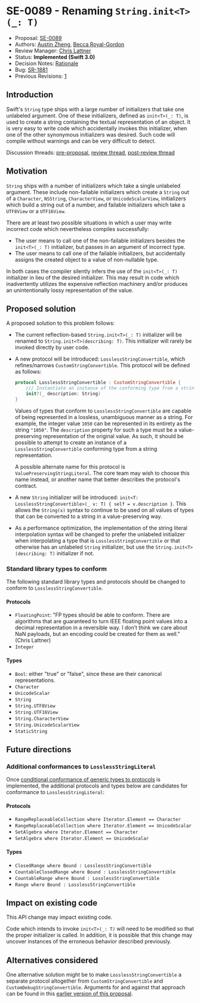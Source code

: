 # SE-0089 - Renaming `String.init<T>(_: T)`

* Proposal: [SE-0089](0089-rename-string-reflection-init.md)
* Authors: [Austin Zheng](https://github.com/austinzheng), [Becca Royal-Gordon](https://github.com/beccadax)
* Review Manager: [Chris Lattner](https://github.com/lattner)
* Status: **Implemented (Swift 3.0)**
* Decision Notes: [Rationale](https://forums.swift.org/t/accepted-se-0089-renaming-string-init-t-t/3097)
* Bug: [SR-1881](https://bugs.swift.org/browse/SR-1881)
* Previous Revisions: [1](https://github.com/swiftlang/swift-evolution/blob/40aecf3647c19ae37730e39aa9e54b67fcc2be86/proposals/0089-rename-string-reflection-init.md)

## Introduction

Swift's `String` type ships with a large number of initializers that take one unlabeled argument. One of these initializers, defined as `init<T>(_: T)`, is used to create a string containing the textual representation of an object. It is very easy to write code which accidentally invokes this initializer, when one of the other synonymous initializers was desired. Such code will compile without warnings and can be very difficult to detect.

Discussion threads: [pre-proposal](https://forums.swift.org/t/string-initializers-and-developer-ergonomics/2507), [review thread](https://forums.swift.org/t/review-se-0089-renaming-string-init-t-t/2663), [post-review thread](https://forums.swift.org/t/returned-for-revision-se-0089-renaming-string-init-t-t/2782)

## Motivation

`String` ships with a number of initializers which take a single unlabeled argument. These include non-failable initializers which create a `String` out of a `Character`, `NSString`, `CharacterView`, or `UnicodeScalarView`, initializers which build a string out of a number, and failable initializers which take a `UTF8View` or a `UTF16View`.

There are at least two possible situations in which a user may write incorrect code which nevertheless compiles successfully:

* The user means to call one of the non-failable initializers besides the `init<T>(_: T)` initializer, but passes in an argument of incorrect type.
* The user means to call one of the failable initializers, but accidentally assigns the created object to a value of non-nullable type.

In both cases the compiler silently infers the use of the `init<T>(_: T)` initializer in lieu of the desired initializer. This may result in code which inadvertently utilizes the expensive reflection machinery and/or produces an unintentionally lossy representation of the value.

## Proposed solution

A proposed solution to this problem follows:

* The current reflection-based `String.init<T>(_: T)` initializer will be renamed to `String.init<T>(describing: T)`. This initializer will rarely be invoked directly by user code.

* A new protocol will be introduced: `LosslessStringConvertible`, which refines/narrows `CustomStringConvertible`. This protocol will be defined as follows:

	```swift
	protocol LosslessStringConvertible : CustomStringConvertible {
		/// Instantiate an instance of the conforming type from a string representation.
		init?(_ description: String)
	}
	```

	Values of types that conform to `LosslessStringConvertible` are capable of being represented in a lossless, unambiguous manner as a string. For example, the integer value `1050` can be represented in its entirety as the string `"1050"`. The `description` property for such a type must be a value-preserving representation of the original value. As such, it should be possible to attempt to create an instance of a `LosslessStringConvertible` conforming type from a string representation.

	A possible alternate name for this protocol is `ValuePreservingStringLiteral`. The core team may wish to choose this name instead, or another name that better describes the protocol's contract.

* A new `String` initializer will be introduced: `init<T: LosslessStringConvertible>(_ v: T) { self = v.description }`. This allows the `String(x)` syntax to continue to be used on all values of types that can be converted to a string in a value-preserving way.

* As a performance optimization, the implementation of the string literal interpolation syntax will be changed to prefer the unlabeled initializer when interpolating a type that is `LosslessStringConvertible` or that otherwise has an unlabeled `String` initializer, but use the `String.init<T>(describing: T)` initializer if not.

### Standard library types to conform

The following standard library types and protocols should be changed to conform to `LosslessStringConvertible`.

#### Protocols

* `FloatingPoint`: "FP types should be able to conform. There are algorithms that are guaranteed to turn IEEE floating point values into a decimal representation in a reversible way. I don’t think we care about NaN payloads, but an encoding could be created for them as well." (Chris Lattner)
* `Integer`

#### Types

* `Bool`: either "true" or "false", since these are their canonical representations.
* `Character`
* `UnicodeScalar`
* `String`
* `String.UTF8View`
* `String.UTF16View`
* `String.CharacterView`
* `String.UnicodeScalarView`
* `StaticString`

## Future directions

### Additional conformances to `LosslessStringLiteral`

Once [conditional conformance of generic types to protocols](https://github.com/apple/swift/blob/master/docs/GenericsManifesto.md#conditional-conformances-) is implemented, the additional protocols and types below are candidates for conformance to `LosslessStringLiteral`:

#### Protocols

* `RangeReplaceableCollection where Iterator.Element == Character`
* `RangeReplaceableCollection where Iterator.Element == UnicodeScalar`
* `SetAlgebra where Iterator.Element == Character`
* `SetAlgebra where Iterator.Element == UnicodeScalar`

#### Types

* `ClosedRange where Bound : LosslessStringConvertible`
* `CountableClosedRange where Bound : LosslessStringConvertible`
* `CountableRange where Bound : LosslessStringConvertible`
* `Range where Bound : LosslessStringConvertible`

## Impact on existing code

This API change may impact existing code.

Code which intends to invoke `init<T>(_: T)` will need to be modified so that the proper initializer is called. In addition, it is possible that this change may uncover instances of the erroneous behavior described previously.

## Alternatives considered

One alternative solution might be to make `LosslessStringConvertible` a separate protocol altogether from `CustomStringConvertible` and `CustomDebugStringConvertible`. Arguments for and against that approach can be found in this [earlier version of this proposal](https://github.com/austinzheng/swift-evolution/blob/27ba68c2fbb8978aac6634c02d8a572f4f5123eb/proposals/0089-rename-string-reflection-init.md).

